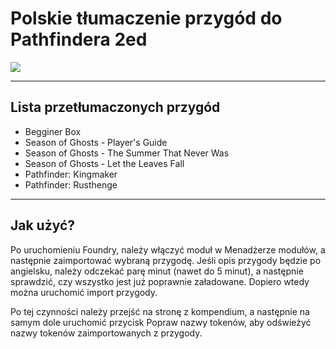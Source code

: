 # Polskie tłumaczenie przygód do Pathfindera 2ed

![](https://img.shields.io/github/v/release/Lioheart/PF2e-Adventures-PL)

----
## Lista przetłumaczonych przygód

- Begginer Box
- Season of Ghosts - Player's Guide
- Season of Ghosts - The Summer That Never Was
- Season of Ghosts - Let the Leaves Fall
- Pathfinder: Kingmaker
- Pathfinder: Rusthenge

----
## Jak użyć?

Po uruchomieniu Foundry, należy włączyć moduł w Menadżerze modułów, a następnie zaimportować wybraną przygodę. Jeśli opis przygody będzie po angielsku, należy odczekać parę minut (nawet do 5 minut), a następnie sprawdzić, czy wszystko jest już poprawnie załadowane. Dopiero wtedy można uruchomić import przygody.

Po tej czynności należy przejść na stronę z kompendium, a następnie na samym dole uruchomić przycisk Popraw nazwy tokenów, aby odświeżyć nazwy tokenów zaimportowanych z przygody.
